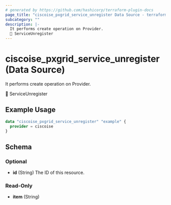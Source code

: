 ```yaml
---
# generated by https://github.com/hashicorp/terraform-plugin-docs
page_title: "ciscoise_pxgrid_service_unregister Data Source - terraform-provider-ciscoise"
subcategory: ""
description: |-
  It performs create operation on Provider.
  🚧 ServiceUnregister
---
```


# ciscoise_pxgrid_service_unregister (Data Source)

It performs create operation on Provider.

🚧 ServiceUnregister

## Example Usage

```terraform
data "ciscoise_pxgrid_service_unregister" "example" {
  provider = ciscoise
}
```

<!-- schema generated by tfplugindocs -->
## Schema

### Optional

- **id** (String) The ID of this resource.

### Read-Only

- **item** (String)


